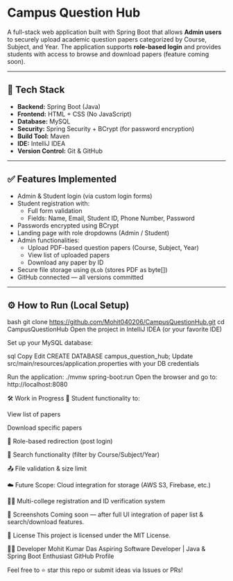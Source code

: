 # Campus Question Hub

A full-stack web application built with Spring Boot that allows **Admin users** to securely upload academic question papers categorized by Course, Subject, and Year. The application supports **role-based login** and provides students with access to browse and download papers (feature coming soon).

---

## 🚀 Tech Stack

- **Backend:** Spring Boot (Java)
- **Frontend:** HTML + CSS (No JavaScript)
- **Database:** MySQL
- **Security:** Spring Security + BCrypt (for password encryption)
- **Build Tool:** Maven
- **IDE:** IntelliJ IDEA
- **Version Control:** Git & GitHub

---

## ✅ Features Implemented

- Admin & Student login (via custom login forms)
- Student registration with:
  - Full form validation
  - Fields: Name, Email, Student ID, Phone Number, Password
- Passwords encrypted using BCrypt
- Landing page with role dropdowns (Admin / Student)
- Admin functionalities:
  - Upload PDF-based question papers (Course, Subject, Year)
  - View list of uploaded papers
  - Download any paper by ID
- Secure file storage using `@Lob` (stores PDF as byte[])
- GitHub connected — all versions committed

---

## ⚙️ How to Run (Local Setup)

bash
git clone https://github.com/Mohit040206/CampusQuestionHub.git
cd CampusQuestionHub
Open the project in IntelliJ IDEA (or your favorite IDE)

Set up your MySQL database:

sql
Copy
Edit
CREATE DATABASE campus_question_hub;
Update src/main/resources/application.properties with your DB credentials

Run the application:
./mvnw spring-boot:run
Open the browser and go to:
http://localhost:8080

🛠 Work in Progress
🔄 Student functionality to:

View list of papers

Download specific papers

🔐 Role-based redirection (post login)

🧠 Search functionality (filter by Course/Subject/Year)

📤 File validation & size limit

☁️ Future Scope: Cloud integration for storage (AWS S3, Firebase, etc.)

🧑‍🏫 Multi-college registration and ID verification system

📸 Screenshots
Coming soon — after full UI integration of paper list & search/download features.

📄 License
This project is licensed under the MIT License.

🙋‍♂️ Developer
Mohit Kumar Das
Aspiring Software Developer | Java & Spring Boot Enthusiast
GitHub Profile

Feel free to ⭐ star this repo or submit ideas via Issues or PRs!



